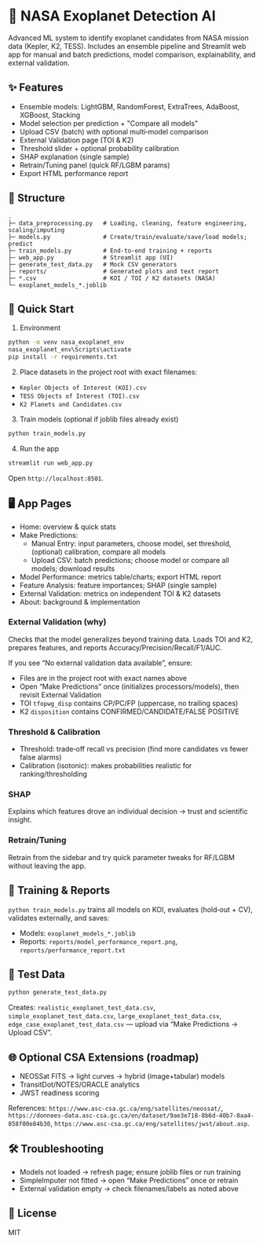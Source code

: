 # 🌌 NASA Exoplanet Detection AI

Advanced ML system to identify exoplanet candidates from NASA mission data (Kepler, K2, TESS). Includes an ensemble pipeline and Streamlit web app for manual and batch predictions, model comparison, explainability, and external validation.

## ✨ Features
- Ensemble models: LightGBM, RandomForest, ExtraTrees, AdaBoost, XGBoost, Stacking
- Model selection per prediction + "Compare all models"
- Upload CSV (batch) with optional multi‑model comparison
- External Validation page (TOI & K2)
- Threshold slider + optional probability calibration
- SHAP explanation (single sample)
- Retrain/Tuning panel (quick RF/LGBM params)
- Export HTML performance report

## 📁 Structure
```
.
├─ data_preprocessing.py   # Loading, cleaning, feature engineering, scaling/imputing
├─ models.py               # Create/train/evaluate/save/load models; predict
├─ train_models.py         # End‑to‑end training + reports
├─ web_app.py              # Streamlit app (UI)
├─ generate_test_data.py   # Mock CSV generators
├─ reports/                # Generated plots and text report
├─ *.csv                   # KOI / TOI / K2 datasets (NASA)
└─ exoplanet_models_*.joblib
```

## 🚀 Quick Start
1) Environment
```bash
python -m venv nasa_exoplanet_env
nasa_exoplanet_env\Scripts\activate
pip install -r requirements.txt
```
2) Place datasets in the project root with exact filenames:
- `Kepler Objects of Interest (KOI).csv`
- `TESS Objects of Interest (TOI).csv`
- `K2 Planets and Candidates.csv`

3) Train models (optional if joblib files already exist)
```bash
python train_models.py
```

4) Run the app
```bash
streamlit run web_app.py
```
Open `http://localhost:8501`.

## 🖥️ App Pages
- Home: overview & quick stats
- Make Predictions:
  - Manual Entry: input parameters, choose model, set threshold, (optional) calibration, compare all models
  - Upload CSV: batch predictions; choose model or compare all models; download results
- Model Performance: metrics table/charts; export HTML report
- Feature Analysis: feature importances; SHAP (single sample)
- External Validation: metrics on independent TOI & K2 datasets
- About: background & implementation

### External Validation (why)
Checks that the model generalizes beyond training data. Loads TOI and K2, prepares features, and reports Accuracy/Precision/Recall/F1/AUC.

If you see “No external validation data available”, ensure:
- Files are in the project root with exact names above
- Open “Make Predictions” once (initializes processors/models), then revisit External Validation
- TOI `tfopwg_disp` contains CP/PC/FP (uppercase, no trailing spaces)
- K2 `disposition` contains CONFIRMED/CANDIDATE/FALSE POSITIVE

### Threshold & Calibration
- Threshold: trade‑off recall vs precision (find more candidates vs fewer false alarms)
- Calibration (isotonic): makes probabilities realistic for ranking/thresholding

### SHAP
Explains which features drove an individual decision → trust and scientific insight.

### Retrain/Tuning
Retrain from the sidebar and try quick parameter tweaks for RF/LGBM without leaving the app.

## 🧪 Training & Reports
`python train_models.py` trains all models on KOI, evaluates (hold‑out + CV), validates externally, and saves:
- Models: `exoplanet_models_*.joblib`
- Reports: `reports/model_performance_report.png`, `reports/performance_report.txt`

## 🧰 Test Data
```bash
python generate_test_data.py
```
Creates: `realistic_exoplanet_test_data.csv`, `simple_exoplanet_test_data.csv`, `large_exoplanet_test_data.csv`, `edge_case_exoplanet_test_data.csv` — upload via “Make Predictions → Upload CSV”.

## 🌐 Optional CSA Extensions (roadmap)
- NEOSSat FITS → light curves → hybrid (image+tabular) models
- TransitDot/NOTES/ORACLE analytics
- JWST readiness scoring

References: `https://www.asc-csa.gc.ca/eng/satellites/neossat/`, `https://donnees-data.asc-csa.gc.ca/en/dataset/9ae3e718-8b6d-40b7-8aa4-858f00e84b30`, `https://www.asc-csa.gc.ca/eng/satellites/jwst/about.asp`.

## 🛠 Troubleshooting
- Models not loaded → refresh page; ensure joblib files or run training
- SimpleImputer not fitted → open “Make Predictions” once or retrain
- External validation empty → check filenames/labels as noted above

## 📄 License
MIT
